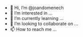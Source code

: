 - 👋 Hi, I’m @joandomenech
- 👀 I’m interested in ...
- 🌱 I’m currently learning ...
- 💞️ I’m looking to collaborate on ...
- 📫 How to reach me ...

<!---
joandomenech/joandomenech is a ✨ special ✨ repository because its `README.md` (this file) appears on your GitHub profile.
You can click the Preview link to take a look at your changes.
--->
